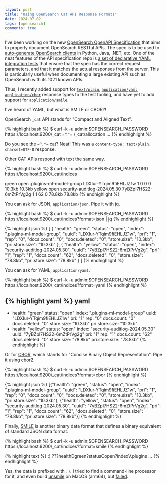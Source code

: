 ```yaml
---
layout: post
title: "Using OpenSearch Cat API Response Formats"
date: 2024-07-02
tags: [opensearch]
comments: true
---
```

I've been working on the new [OpenSearch OpenAPI Specification](https://github.com/opensearch-project/opensearch-api-specification) that aims to properly document OpenSearch RESTful APIs. The spec is to be used to [auto-generate OpenSearch clients](https://github.com/opensearch-project/opensearch-clients/issues/19) in Python, Java, .NET, etc. One of the neat features of the API specification repo is [a set of declarative YAML integration tests](https://github.com/opensearch-project/opensearch-api-specification/tree/main/tests) that ensure that the spec has the correct request parameters, and that it matches the actual responses from the server. This is particularly useful when documenting a large existing API such as OpenSearch with its 1021 known APIs.

Thus, I recently added support for [`text/plain`](https://github.com/opensearch-project/opensearch-api-specification/pull/360), [`application/yaml`](https://github.com/opensearch-project/opensearch-api-specification/pull/363), [`application/cbor`](https://github.com/opensearch-project/opensearch-api-specification/pull/371) response types to the test tooling, and have yet to add support for `application/smile`.

I've heard of YAML, but what is SMILE or CBOR?!

OpenSearch `_cat` API stands for "Compact and Aligned Text". 

{% highlight bash %}
$ curl -k -u admin:$OPENSEARCH_PASSWORD https://localhost:9200/_cat
=^.^=
/_cat/allocation
...
{% endhighlight %}

Do you see the `=^.^=` cat? Neat! This was a `content-type: text/plain; charset=UTF-8` response.

Other CAT APIs respond with text the same way.

{% highlight bash %}
$ curl -k -u admin:$OPENSEARCH_PASSWORD https://localhost:9200/_cat/indices

green  open .plugins-ml-model-group      LDXIur-YTqim9fiEHLJZ1w 1 0    0 0  10.3kb  10.3kb
yellow open security-auditlog-2024.05.30 7yBZpI7HS22-6mZtPrVg2g 1 1   62 0  78.8kb  78.8kb
{% endhighlight %}

You can ask for JSON, `application/json`. Pipe it with [jq](https://jqlang.github.io/jq/).

{% highlight bash %}
$ curl -k -u admin:$OPENSEARCH_PASSWORD https://localhost:9200/_cat/indices?format=json | jq
{% endhighlight %}

{% highlight json %}
[
  {
    "health": "green",
    "status": "open",
    "index": ".plugins-ml-model-group",
    "uuid": "LDXIur-YTqim9fiEHLJZ1w",
    "pri": "1",
    "rep": "0",
    "docs.count": "0",
    "docs.deleted": "0",
    "store.size": "10.3kb",
    "pri.store.size": "10.3kb"
  },
  {
    "health": "yellow",
    "status": "open",
    "index": "security-auditlog-2024.05.30",
    "uuid": "7yBZpI7HS22-6mZtPrVg2g",
    "pri": "1",
    "rep": "1",
    "docs.count": "62",
    "docs.deleted": "0",
    "store.size": "78.8kb",
    "pri.store.size": "78.8kb"
  }
]
{% endhighlight %}

You can ask for YAML, `application/yaml`.

{% highlight bash %}
$ curl -k -u admin:$OPENSEARCH_PASSWORD https://localhost:9200/_cat/indices?format=yaml
{% endhighlight %}

{% highlight yaml %}
yaml
---
- health: "green"
  status: "open"
  index: ".plugins-ml-model-group"
  uuid: "LDXIur-YTqim9fiEHLJZ1w"
  pri: "1"
  rep: "0"
  docs.count: "0"
  docs.deleted: "0"
  store.size: "10.3kb"
  pri.store.size: "10.3kb"
- health: "yellow"
  status: "open"
  index: "security-auditlog-2024.05.30"
  uuid: "7yBZpI7HS22-6mZtPrVg2g"
  pri: "1"
  rep: "1"
  docs.count: "62"
  docs.deleted: "0"
  store.size: "78.8kb"
  pri.store.size: "78.8kb"
{% endhighlight %}

Or for [CBOR](https://cbor.io/), which stands for "Concise Binary Object Representation". Pipe it using [cbor2](https://pypi.org/project/cbor2/).

{% highlight bash %}
$ curl -k -u admin:$OPENSEARCH_PASSWORD https://localhost:9200/_cat/indices?format=cbor
{% endhighlight %}

{% highlight json %}
[{"health": "green", "status": "open", "index": ".plugins-ml-model-group", "uuid": "LDXIur-YTqim9fiEHLJZ1w", "pri": "1", "rep": "0", "docs.count": "0", "docs.deleted": "0", "store.size": "10.3kb", "pri.store.size": "10.3kb"}, {"health": "yellow", "status": "open", "index": "security-auditlog-2024.05.30", "uuid": "7yBZpI7HS22-6mZtPrVg2g", "pri": "1", "rep": "1", "docs.count": "62", "docs.deleted": "0", "store.size": "78.8kb", "pri.store.size": "78.8kb"}]
{% endhighlight %}

Finally, [SMILE](https://github.com/FasterXML/smile-format-specification) is another binary data format that defines a binary equivalent of standard JSON data format.

{% highlight bash %}
$ curl -k -u admin:$OPENSEARCH_PASSWORD https://localhost:9200/_cat/indices?format=smile
{% endhighlight %}

{% highlight text %}
:)
???healthDgreen?statusCopen?indexV.plugins
...
{% endhighlight %}

Yes, the data is prefixed with `:)`. I tried to find a command-line processor for it, and even build [unsmile](https://github.com/pierre/libsmile) on MacOS (arm64), but [failed](https://github.com/pierre/libsmile/issues/5).

